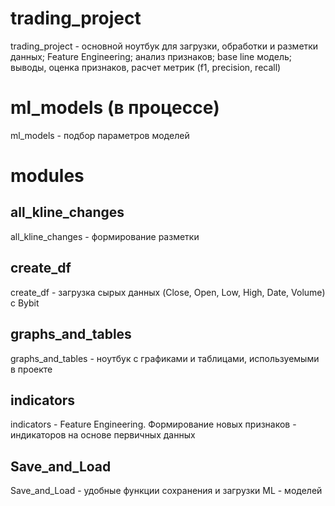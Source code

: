 # trading_project
trading_project - основной ноутбук для загрузки, обработки и разметки данных; Feature Engineering; анализ признаков; base line модель; выводы, оценка признаков, расчет метрик (f1, precision, recall)

# ml_models (в процессе)
ml_models - подбор параметров моделей

# modules
## all_kline_changes
all_kline_changes - формирование разметки

## create_df
create_df - загрузка сырых данных (Close, Open, Low, High, Date, Volume) с Bybit

## graphs_and_tables
graphs_and_tables - ноутбук с графиками и таблицами, используемыми в проекте

## indicators
indicators - Feature Engineering. Формирование новых признаков - индикаторов на основе первичных данных

## Save_and_Load
Save_and_Load - удобные функции сохранения и загрузки ML - моделей
